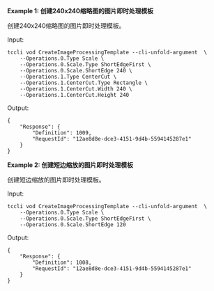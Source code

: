 **Example 1: 创建240x240缩略图的图片即时处理模板**

创建240x240缩略图的图片即时处理模板。

Input: 

```
tccli vod CreateImageProcessingTemplate --cli-unfold-argument  \
    --Operations.0.Type Scale \
    --Operations.0.Scale.Type ShortEdgeFirst \
    --Operations.0.Scale.ShortEdge 240 \
    --Operations.1.Type CenterCut \
    --Operations.1.CenterCut.Type Rectangle \
    --Operations.1.CenterCut.Width 240 \
    --Operations.1.CenterCut.Height 240
```

Output: 
```
{
    "Response": {
        "Definition": 1009,
        "RequestId": "12ae8d8e-dce3-4151-9d4b-5594145287e1"
    }
}
```

**Example 2: 创建短边缩放的图片即时处理模板**

创建短边缩放的图片即时处理模板。

Input: 

```
tccli vod CreateImageProcessingTemplate --cli-unfold-argument  \
    --Operations.0.Type Scale \
    --Operations.0.Scale.Type ShortEdgeFirst \
    --Operations.0.Scale.ShortEdge 120
```

Output: 
```
{
    "Response": {
        "Definition": 1008,
        "RequestId": "12ae8d8e-dce3-4151-9d4b-5594145287e1"
    }
}
```

